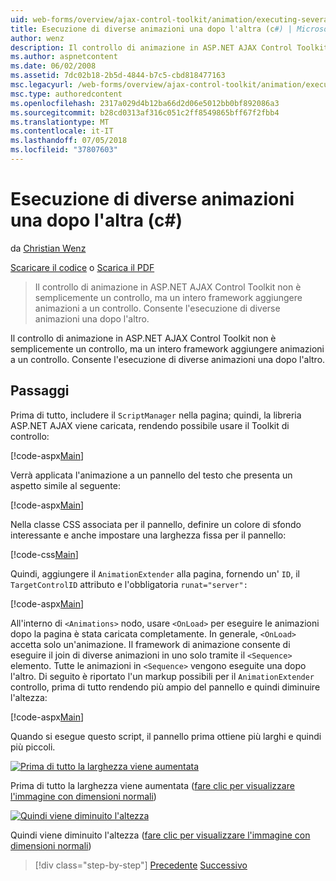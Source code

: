 ```yaml
---
uid: web-forms/overview/ajax-control-toolkit/animation/executing-several-animations-after-each-other-cs
title: Esecuzione di diverse animazioni una dopo l'altra (c#) | Microsoft Docs
author: wenz
description: Il controllo di animazione in ASP.NET AJAX Control Toolkit non è semplicemente un controllo, ma un intero framework aggiungere animazioni a un controllo. Consente di eseguire severa...
ms.author: aspnetcontent
ms.date: 06/02/2008
ms.assetid: 7dc02b18-2b5d-4844-b7c5-cbd818477163
msc.legacyurl: /web-forms/overview/ajax-control-toolkit/animation/executing-several-animations-after-each-other-cs
msc.type: authoredcontent
ms.openlocfilehash: 2317a029d4b12ba66d2d06e5012bb0bf892086a3
ms.sourcegitcommit: b28cd0313af316c051c2ff8549865bff67f2fbb4
ms.translationtype: MT
ms.contentlocale: it-IT
ms.lasthandoff: 07/05/2018
ms.locfileid: "37807603"
---
```

<a name="executing-several-animations-after-each-other-c"></a>Esecuzione di diverse animazioni una dopo l'altra (c#)
====================
da [Christian Wenz](https://github.com/wenz)

[Scaricare il codice](http://download.microsoft.com/download/f/9/a/f9a26acd-8df4-4484-8a18-199e4598f411/Animation3.cs.zip) o [Scarica il PDF](http://download.microsoft.com/download/6/7/1/6718d452-ff89-4d3f-a90e-c74ec2d636a3/animation3CS.pdf)

> Il controllo di animazione in ASP.NET AJAX Control Toolkit non è semplicemente un controllo, ma un intero framework aggiungere animazioni a un controllo. Consente l'esecuzione di diverse animazioni una dopo l'altro.


Il controllo di animazione in ASP.NET AJAX Control Toolkit non è semplicemente un controllo, ma un intero framework aggiungere animazioni a un controllo. Consente l'esecuzione di diverse animazioni una dopo l'altro.

## <a name="steps"></a>Passaggi

Prima di tutto, includere il `ScriptManager` nella pagina; quindi, la libreria ASP.NET AJAX viene caricata, rendendo possibile usare il Toolkit di controllo:

[!code-aspx[Main](executing-several-animations-after-each-other-cs/samples/sample1.aspx)]

Verrà applicata l'animazione a un pannello del testo che presenta un aspetto simile al seguente:

[!code-aspx[Main](executing-several-animations-after-each-other-cs/samples/sample2.aspx)]

Nella classe CSS associata per il pannello, definire un colore di sfondo interessante e anche impostare una larghezza fissa per il pannello:

[!code-css[Main](executing-several-animations-after-each-other-cs/samples/sample3.css)]

Quindi, aggiungere il `AnimationExtender` alla pagina, fornendo un' `ID`, il `TargetControlID` attributo e l'obbligatoria `runat="server":`

[!code-aspx[Main](executing-several-animations-after-each-other-cs/samples/sample4.aspx)]

All'interno di `<Animations>` nodo, usare `<OnLoad>` per eseguire le animazioni dopo la pagina è stata caricata completamente. In generale, `<OnLoad>` accetta solo un'animazione. Il framework di animazione consente di eseguire il join di diverse animazioni in uno solo tramite il `<Sequence>` elemento. Tutte le animazioni in `<Sequence>` vengono eseguite una dopo l'altro. Di seguito è riportato l'un markup possibili per il `AnimationExtender` controllo, prima di tutto rendendo più ampio del pannello e quindi diminuire l'altezza:

[!code-aspx[Main](executing-several-animations-after-each-other-cs/samples/sample5.aspx)]

Quando si esegue questo script, il pannello prima ottiene più larghi e quindi più piccoli.


[![Prima di tutto la larghezza viene aumentata](executing-several-animations-after-each-other-cs/_static/image2.png)](executing-several-animations-after-each-other-cs/_static/image1.png)

Prima di tutto la larghezza viene aumentata ([fare clic per visualizzare l'immagine con dimensioni normali](executing-several-animations-after-each-other-cs/_static/image3.png))


[![Quindi viene diminuito l'altezza](executing-several-animations-after-each-other-cs/_static/image5.png)](executing-several-animations-after-each-other-cs/_static/image4.png)

Quindi viene diminuito l'altezza ([fare clic per visualizzare l'immagine con dimensioni normali](executing-several-animations-after-each-other-cs/_static/image6.png))

> [!div class="step-by-step"]
> [Precedente](executing-several-animations-at-the-same-time-cs.md)
> [Successivo](animation-depending-on-a-condition-cs.md)
